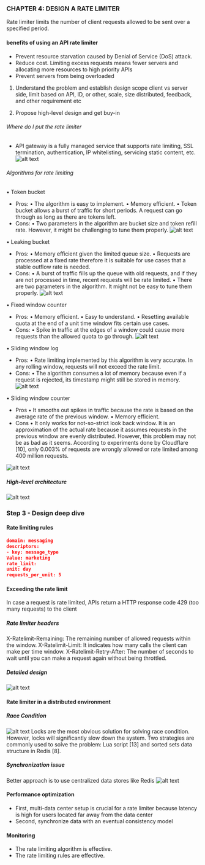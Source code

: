 ### CHAPTER 4: DESIGN A RATE LIMITER

Rate limiter limits the number of client requests allowed to be
sent over a specified period.

#### benefits of using an API rate limiter
- Prevent resource starvation caused by Denial of Service (DoS) attack.
- Reduce cost. Limiting excess requests means fewer servers and allocating more
resources to high priority APIs
- Prevent servers from being overloaded

1. Understand the problem and establish design scope
client vs server side, limit based on API, ID, or other, scale, size distributed, feedback, and other requirement etc

2.  Propose high-level design and get buy-in
###### Where do I put the rate limiter
- API gateway is a fully managed
service that supports rate limiting, SSL termination, authentication, IP whitelisting, servicing
static content, etc.
![alt text](image.png)
###### Algorithms for rate limiting
• Token bucket
- Pros:
• The algorithm is easy to implement.
• Memory efficient.
• Token bucket allows a burst of traffic for short periods. A request can go through as long
as there are tokens left.
- Cons:
• Two parameters in the algorithm are bucket size and token refill rate. However, it might
be challenging to tune them properly.
![alt text](image-1.png)

• Leaking bucket
- Pros:
• Memory efficient given the limited queue size.
• Requests are processed at a fixed rate therefore it is suitable for use cases that a stable
outflow rate is needed.
- Cons:
• A burst of traffic fills up the queue with old requests, and if they are not processed in
time, recent requests will be rate limited.
• There are two parameters in the algorithm. It might not be easy to tune them properly.
![alt text](image-2.png)

• Fixed window counter
- Pros:
• Memory efficient.
• Easy to understand.
• Resetting available quota at the end of a unit time window fits certain use cases.
- Cons:
• Spike in traffic at the edges of a window could cause more requests than the allowed quota to go through.
![alt text](image-3.png)


• Sliding window log
- Pros:
• Rate limiting implemented by this algorithm is very accurate. In any rolling window,
requests will not exceed the rate limit.
- Cons:
• The algorithm consumes a lot of memory because even if a request is rejected, its
timestamp might still be stored in memory.
![alt text](image-4.png)

• Sliding window counter
- Pros
• It smooths out spikes in traffic because the rate is based on the average rate of the
previous window.
• Memory efficient.
- Cons
• It only works for not-so-strict look back window. It is an approximation of the actual rate
because it assumes requests in the previous window are evenly distributed. However, this
problem may not be as bad as it seems. According to experiments done by Cloudflare [10],
only 0.003% of requests are wrongly allowed or rate limited among 400 million requests.

![alt text](image-5.png)

##### High-level architecture
![alt text](image-6.png)

### Step 3 - Design deep dive
#### Rate limiting rules
```json
domain: messaging
descriptors:
- key: message_type
Value: marketing
rate_limit:
unit: day
requests_per_unit: 5
```
#### Exceeding the rate limit
In case a request is rate limited, APIs return a HTTP response code 429 (too many requests)
to the client

##### Rate limiter headers
X-Ratelimit-Remaining: The remaining number of allowed requests within the window.
X-Ratelimit-Limit: It indicates how many calls the client can make per time window.
X-Ratelimit-Retry-After: The number of seconds to wait until you can make a request again
without being throttled.

##### Detailed design
![alt text](image-7.png)

#### Rate limiter in a distributed environment

##### Race Condition
![alt text](image-9.png)
Locks are the most obvious solution for solving race condition. However, locks will
significantly slow down the system. Two strategies are commonly used to solve the problem:
Lua script [13] and sorted sets data structure in Redis [8].

##### Synchronization issue
Better approach is to use centralized data stores like Redis
![alt text](image-10.png)

#### Performance optimization
- First, multi-data center setup is crucial for a rate limiter because latency is high for users
located far away from the data center
- Second, synchronize data with an eventual consistency model

#### Monitoring
- The rate limiting algorithm is effective.
- The rate limiting rules are effective.
